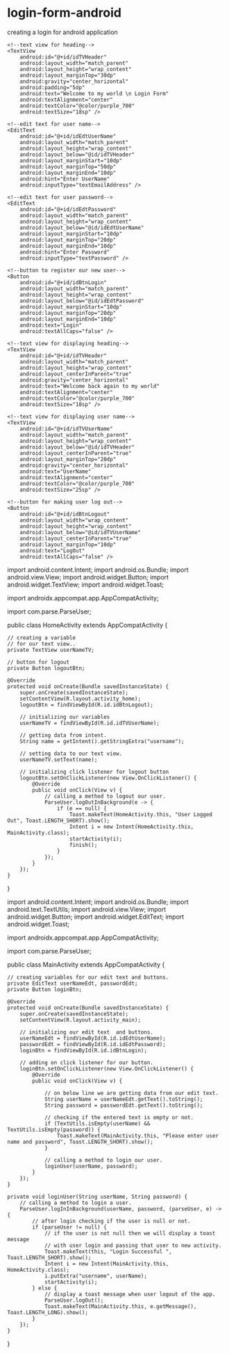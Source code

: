 # login-form-android
creating a login for android application 
<?xml version="1.0" encoding="utf-8"?>
<RelativeLayout
    xmlns:android="http://schemas.android.com/apk/res/android"
    xmlns:tools="http://schemas.android.com/tools"
    android:layout_width="match_parent"
    android:layout_height="match_parent"
    tools:context=".MainActivity">
 
    <!--text view for heading-->
    <TextView
        android:id="@+id/idTVHeader"
        android:layout_width="match_parent"
        android:layout_height="wrap_content"
        android:layout_marginTop="30dp"
        android:gravity="center_horizontal"
        android:padding="5dp"
        android:text="Welcome to my world \n Login Form"
        android:textAlignment="center"
        android:textColor="@color/purple_700"
        android:textSize="18sp" />
 
    <!--edit text for user name-->
    <EditText
        android:id="@+id/idEdtUserName"
        android:layout_width="match_parent"
        android:layout_height="wrap_content"
        android:layout_below="@id/idTVHeader"
        android:layout_marginStart="10dp"
        android:layout_marginTop="50dp"
        android:layout_marginEnd="10dp"
        android:hint="Enter UserName"
        android:inputType="textEmailAddress" />
 
    <!--edit text for user password-->
    <EditText
        android:id="@+id/idEdtPassword"
        android:layout_width="match_parent"
        android:layout_height="wrap_content"
        android:layout_below="@id/idEdtUserName"
        android:layout_marginStart="10dp"
        android:layout_marginTop="20dp"
        android:layout_marginEnd="10dp"
        android:hint="Enter Password"
        android:inputType="textPassword" />
 
    <!--button to register our new user-->
    <Button
        android:id="@+id/idBtnLogin"
        android:layout_width="match_parent"
        android:layout_height="wrap_content"
        android:layout_below="@id/idEdtPassword"
        android:layout_marginStart="10dp"
        android:layout_marginTop="20dp"
        android:layout_marginEnd="10dp"
        android:text="Login"
        android:textAllCaps="false" />
 
</RelativeLayout>
 <!---redirecting to again login page--->
 <?xml version="1.0" encoding="utf-8"?>
<RelativeLayout
    xmlns:android="http://schemas.android.com/apk/res/android"
    xmlns:tools="http://schemas.android.com/tools"
    android:layout_width="match_parent"
    android:layout_height="match_parent"
    tools:context=".HomeActivity">
     
    <!--text view for displaying heading-->
    <TextView
        android:id="@+id/idTVHeader"
        android:layout_width="match_parent"
        android:layout_height="wrap_content"
        android:layout_centerInParent="true"
        android:gravity="center_horizontal"
        android:text="Welcome back again to my world"
        android:textAlignment="center"
        android:textColor="@color/purple_700"
        android:textSize="18sp" />
     
    <!--text view for displaying user name-->
    <TextView
        android:id="@+id/idTVUserName"
        android:layout_width="match_parent"
        android:layout_height="wrap_content"
        android:layout_below="@id/idTVHeader"
        android:layout_centerInParent="true"
        android:layout_marginTop="20dp"
        android:gravity="center_horizontal"
        android:text="UserName"
        android:textAlignment="center"
        android:textColor="@color/purple_700"
        android:textSize="25sp" />
 
    <!--button for making user log out-->
    <Button
        android:id="@+id/idBtnLogout"
        android:layout_width="wrap_content"
        android:layout_height="wrap_content"
        android:layout_below="@id/idTVUserName"
        android:layout_centerInParent="true"
        android:layout_marginTop="10dp"
        android:text="LogOut"
        android:textAllCaps="false" />
     
</RelativeLayout>


<!---home activity java file-->
import android.content.Intent;
import android.os.Bundle;
import android.view.View;
import android.widget.Button;
import android.widget.TextView;
import android.widget.Toast;

import androidx.appcompat.app.AppCompatActivity;

import com.parse.ParseUser;

public class HomeActivity extends AppCompatActivity {

	// creating a variable
	// for our text view..
	private TextView userNameTV;
	
	// button for logout
	private Button logoutBtn;

	@Override
	protected void onCreate(Bundle savedInstanceState) {
		super.onCreate(savedInstanceState);
		setContentView(R.layout.activity_home);
		logoutBtn = findViewById(R.id.idBtnLogout);
		
		// initializing our variables
		userNameTV = findViewById(R.id.idTVUserName);
		
		// getting data from intent.
		String name = getIntent().getStringExtra("username");
		
		// setting data to our text view.
		userNameTV.setText(name);
		
		// initializing click listener for logout button
		logoutBtn.setOnClickListener(new View.OnClickListener() {
			@Override
			public void onClick(View v) {
				// calling a method to logout our user.
				ParseUser.logOutInBackground(e -> {
					if (e == null) {
						Toast.makeText(HomeActivity.this, "User Logged Out", Toast.LENGTH_SHORT).show();
						Intent i = new Intent(HomeActivity.this, MainActivity.class);
						startActivity(i);
						finish();
					}
				});
			}
		});
	}
}

<!--mainactivity java file-->

import android.content.Intent;
import android.os.Bundle;
import android.text.TextUtils;
import android.view.View;
import android.widget.Button;
import android.widget.EditText;
import android.widget.Toast;
 
import androidx.appcompat.app.AppCompatActivity;
 
import com.parse.ParseUser;
 
public class MainActivity extends AppCompatActivity {
     
    // creating variables for our edit text and buttons.
    private EditText userNameEdt, passwordEdt;
    private Button loginBtn;
 
    @Override
    protected void onCreate(Bundle savedInstanceState) {
        super.onCreate(savedInstanceState);
        setContentView(R.layout.activity_main);
         
        // initializing our edit text  and buttons.
        userNameEdt = findViewById(R.id.idEdtUserName);
        passwordEdt = findViewById(R.id.idEdtPassword);
        loginBtn = findViewById(R.id.idBtnLogin);
         
        // adding on click listener for our button.
        loginBtn.setOnClickListener(new View.OnClickListener() {
            @Override
            public void onClick(View v) {
                 
                // on below line we are getting data from our edit text.
                String userName = userNameEdt.getText().toString();
                String password = passwordEdt.getText().toString();
                 
                // checking if the entered text is empty or not.
                if (TextUtils.isEmpty(userName) && TextUtils.isEmpty(password)) {
                    Toast.makeText(MainActivity.this, "Please enter user name and password", Toast.LENGTH_SHORT).show();
                }
                 
                // calling a method to login our user.
                loginUser(userName, password);
            }
        });
    }
 
    private void loginUser(String userName, String password) {
        // calling a method to login a user.
        ParseUser.logInInBackground(userName, password, (parseUser, e) -> {
            // after login checking if the user is null or not.
            if (parseUser != null) {
                // if the user is not null then we will display a toast message
                // with user login and passing that user to new activity.
                Toast.makeText(this, "Login Successful ", Toast.LENGTH_SHORT).show();
                Intent i = new Intent(MainActivity.this, HomeActivity.class);
                i.putExtra("username", userName);
                startActivity(i);
            } else {
                // display a toast message when user logout of the app.
                ParseUser.logOut();
                Toast.makeText(MainActivity.this, e.getMessage(), Toast.LENGTH_LONG).show();
            }
        });
    }
}
 

